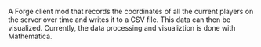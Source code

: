 A Forge client mod that records the coordinates of all the current players on the server over time and writes it to a CSV file.  This data can then be visualized.  Currently, the data processing and visualiztion is done with Mathematica.
